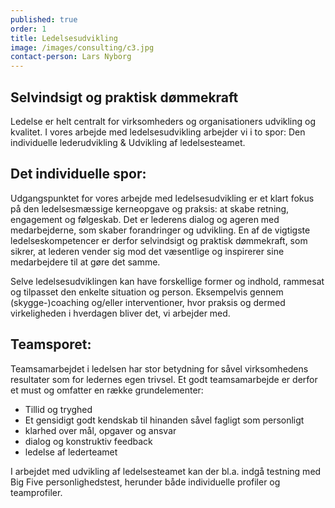 ```yaml
---
published: true
order: 1
title: Ledelsesudvikling
image: /images/consulting/c3.jpg
contact-person: Lars Nyborg
---
```


## Selvindsigt og praktisk dømmekraft

Ledelse er helt centralt for virksomheders og organisationers udvikling og kvalitet.
I vores arbejde med ledelsesudvikling arbejder vi i to spor: Den individuelle lederudvikling & Udvikling af ledelsesteamet.

## Det individuelle spor:
Udgangspunktet for vores arbejde med ledelsesudvikling er et klart fokus på den ledelsesmæssige kerneopgave og praksis: at skabe retning, engagement og følgeskab. Det er lederens dialog og ageren med medarbejderne, som skaber forandringer og udvikling. En af de vigtigste ledelseskompetencer er derfor selvindsigt og praktisk dømmekraft, som sikrer, at lederen vender sig mod det væsentlige og inspirerer sine medarbejdere til at gøre det samme.

Selve ledelsesudviklingen kan have forskellige former og indhold, rammesat og tilpasset den enkelte situation og person. Eksempelvis gennem (skygge-)coaching og/eller interventioner, hvor praksis og dermed virkeligheden i hverdagen bliver det, vi arbejder med.

## Teamsporet:
Teamsamarbejdet i ledelsen har stor betydning for såvel virksomhedens resultater som for ledernes egen trivsel. Et godt teamsamarbejde er derfor et must og omfatter en række grundelementer:
- Tillid og tryghed
- Et gensidigt godt kendskab til hinanden såvel fagligt som personligt
- klarhed over mål, opgaver og ansvar
- dialog og konstruktiv feedback
- ledelse af lederteamet


I arbejdet med udvikling af ledelsesteamet kan der bl.a. indgå testning med Big Five personlighedstest, herunder både individuelle profiler og teamprofiler.
